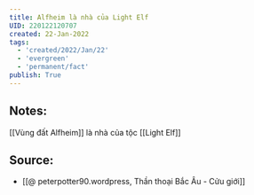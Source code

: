 ```yaml
---
title: Alfheim là nhà của Light Elf
UID: 220122120707
created: 22-Jan-2022
tags:
  - 'created/2022/Jan/22'
  - 'evergreen'
  - 'permanent/fact'
publish: True
---
```

## Notes:
[[Vùng đất Alfheim]] là nhà của tộc [[Light Elf]]

## Source:
- [[@ peterpotter90.wordpress, Thần thoại Bắc Âu - Cửu giới]]



